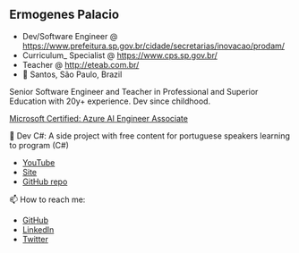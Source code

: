 
## Ermogenes Palacio

- Dev/Software Engineer @ https://www.prefeitura.sp.gov.br/cidade/secretarias/inovacao/prodam/
- Curriculum_ Specialist @ https://www.cps.sp.gov.br/
- Teacher @ http://eteab.com.br/
- 📍 Santos, São Paulo, Brazil

Senior Software Engineer and Teacher in Professional and Superior Education with 20y+ experience. Dev since childhood.

[Microsoft Certified: Azure AI Engineer Associate](https://www.youracclaim.com/badges/61de0d9e-076e-42f9-87fc-118897772d79/linked_in)

🔭 Dev C#: A side project with free content for portuguese speakers learning to program (C#)
- [YouTube](https://www.youtube.com/channel/UCeRLqYFNV2wPBclJLzbJ2Fw)
- [Site](https://ermogenes.github.io/aulas-programacao-csharp/)
- [GitHub repo](https://github.com/ermogenes/aulas-programacao-csharp/)

📫 How to reach me:
- [GitHub](https://github.com/ermogenes)
- [LinkedIn](https://www.linkedin.com/in/ermogenes/)
- [Twitter](http://twitter.com/ermogenes)


<!--
**ermogenes/ermogenes** is a ✨ _special_ ✨ repository because its `README.md` (this file) appears on your GitHub profile.


Here are some ideas to get you started:


- 🌱 I’m currently learning ...
- 👯 I’m looking to collaborate on ...
- 🤔 I’m looking for help with ...
- 💬 Ask me about ...

-->
